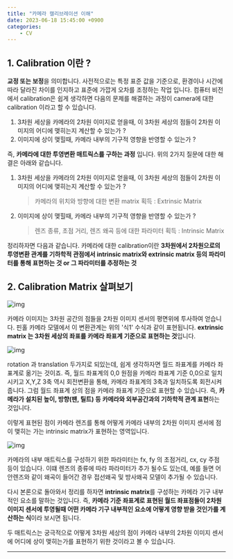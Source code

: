 ```yaml
---
title: "카메라 캘리브레이션 이해"
date: 2023-06-18 15:45:00 +0900
categories: 
    - CV
---
```


## **1. Calibration 이란 ?**

**교정 또는 보정**을 의미합니다.
사전적으로는 특정 표준 값을 기준으로, 환경이나 시간에 따라 달라진 차이를 인지하고 표준에 가깝게 오차를 조정하는 작업 입니다. 컴퓨터 비전에서 calibration은 쉽게 생각하면 다음의 문제를 해결하는 과정이
camera에 대한 calibration 이라고 할 수 있습니다.

1. 3차원 세상을 카메라의 2차원 이미지로 얻을때, 이 3차원 세상의 점들이 2차원 이미지의
   어디에 맺히는지 계산할 수 있는가 ?
2. 이미지에 상이 맺힐때, 카메라 내부의 기구적 영향을 반영할 수 있는가 ?



즉, **카메라에 대한 투영변환 매트릭스를 구하는 과정** 입니다.
위의 2가지 질문에 대한 해결은 아래와 같습니다.

1. 3차원 세상을 카메라의 2차원 이미지로 얻을때, 이 3차원 세상의 점들이 2차원 이미지의 어디에 맺히는지 계산할 수 있는가 ?

   > 카메라의 위치와 방향에 대한 변환 matrix 획득 : Extrinsic Matrix

2. 이미지에 상이 맺힐때, 카메라 내부의 기구적 영향을 반영할 수 있는가 ?

   > 렌즈 종류, 초점 거리, 렌즈 왜곡 등에 대한 파라미터 획득 : Intrinsic Matrix



정리하자면 다음과 같습니다. 카메라에 대한 calibration이란
**3차원에서 2차원으로의 투영변환 관계를 기하학적 관점에서 intrinsic matrix와 extrinsic matrix 등의 
파라미터를 통해 표현하는 것 or 그 파라미터를 추정하는 것**





## **2. Calibration Matrix 살펴보기**

![img](https://blog.kakaocdn.net/dn/TFBbx/btsizefgUGN/6ewEv5jRFlFg9gjxzwGAO1/img.png)

카메라 이미지는 3차원 공간의 점들을 2차원 이미지 센서의 평면위에 투사하여 얻습니다.
핀홀 카메라 모델에서 이 변환관계는 위의 '식1' 수식과 같이 표현됩니다.
**extrinsic matrix 는 3차원 세상의 좌표를 카메라 좌표계 기준으로 표현하는 것**입니다.

![img](https://blog.kakaocdn.net/dn/NJ1pH/btsiusFFwi6/1DX0VEQAau4drYPabZlG2K/img.png)



rotation 과 translation 두가지로 되있는데, 쉽게 생각하자면 월드 좌표계를 카메라 좌표계로 옮기는 것이죠.
즉, 월드 좌표계의 0,0 원점을 카메라 좌표계 기준 0,0으로 일치시키고 X,Y,Z 3축 역시 회전변환을 통해,
카메라 좌표계의 3축과 일치하도록 회전시켜 줍니다.
그럼 월드 좌표계 상의 점을 카메라 좌표계 기준으로 표현할 수 있습니다.
즉, **카메라가 설치된 높이, 방향(팬, 틸트) 등 카메라와 외부공간과의 기하학적 관계 표현**하는 것입니다.



이렇게 표현된 점이 카메라 렌즈를 통해 어떻게 카메라 내부의 2차원 이미지 센서에 점이 맺히는 가는
intrinsic matrix가 표현하는 영역입니다.

![img](https://blog.kakaocdn.net/dn/z9Z5w/btsitFFeZ6K/PxK0DAhnh8akX0XEv3akl1/img.png)



카메라의 내부 매트릭스를 구성하기 위한 파라미터는 fx, fy 의 초점거리, cx, cy 주점 등이 있습니다.
이떄 렌즈의 종류에 따라 파라미터가 추가 될수도 있는데, 예를 들면 어안렌즈와 같이 왜곡이 들어간 경우
접선왜곡 및 방사왜곡 모델이 추가될 수 있습니다.

다시 본론으로 돌아와서 정리를 하자면 **intrinsic matrix**를 구성하는 카메라 기구 내부적인 요소를 말하는 것입니다.
즉, **카메라 기준 좌표계로 표현된 월드 좌표점들이 2차원 이미지 센서에 투영될때 어떤 카메라 기구 내부적인 요소에 어떻게 영향 받을 것인가를 계산하는 식**이라 보시면 됩니다.

두 매트릭스는 궁극적으로 어떻게 3차원 세상의 점이 카메라 내부의 2차원 이미지 센서에 어디에 상이 맺히는가를 표현하기 위한 것이라고 볼 수 있습니다.



---
